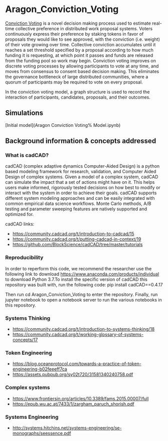 # Aragon_Conviction_Voting

[Conviction Voting](https://medium.com/commonsstack/conviction-voting-a-novel-continuous-decision-making-alternative-to-governance-62e215ad2b3d) is a novel decision making process used to estimate real-time collective preference in distributed work proposal systems. Voters continuously express their preference by staking tokens in favor of proposals they would like to see approved, with the conviction (i.e. weight) of their vote growing over time. Collective conviction accumulates until it reaches a set threshold specified by a proposal according to how much funding it is requesting, at which point it passes and funds are released from the funding pool so work may begin. Conviction voting improves on discrete voting processes by allowing participants to vote at any time, and moves from consensus to consent based decision making. This eliminates the governance bottleneck of large distributed communities, where a quorum of participants may be required to vote on every proposal. 

In the conviction voting model, a graph structure is used to record the interaction of participants, candidates, proposals, and their outcomes.


## Simulations

[Initial model](Aragon Conviction Voting% Model.ipynb)

## Background information & concepts addressed

### What is cadCAD?
cadCAD (complex adaptive dynamics Computer-Aided Design) is a python based modeling framework for research, validation, and Computer Aided Design of complex systems. Given a model of a complex system, cadCAD can simulate the impact that a set of actions might have on it. This helps users make informed, rigorously tested decisions on how best to modify or interact with the system in order to achieve their goals. cadCAD supports different system modeling approaches and can be easily integrated with common empirical data science workflows. Monte Carlo methods, A/B testing and parameter sweeping features are natively supported and optimized for.

cadCAD links:
* https://community.cadcad.org/t/introduction-to-cadcad/15
* https://community.cadcad.org/t/putting-cadcad-in-context/19
* https://github.com/BlockScience/cadCAD/tree/master/tutorials

### Reproducibility
In order to reperform this code, we recommend the researcher use the following link to download https://www.anaconda.com/products/individual to download Python 3.7.To install the specific version of cadCAD this repository was built with, run the following code:
pip install cadCAD==0.4.17

Then run cd Aragon_Conviction_Voting to enter the repository. Finally, run jupyter notebook to open a notebook server to run the various notebooks in this repository.


### Systems Thinking
* https://community.cadcad.org/t/introduction-to-systems-thinking/18
* https://community.cadcad.org/t/working-glossary-of-systems-concepts/17


### Token Engineering

* https://blog.oceanprotocol.com/towards-a-practice-of-token-engineering-b02feeeff7ca
* https://assets.pubpub.org/sy02t720/31581340240758.pdf

### Complex systems

* https://www.frontiersin.org/articles/10.3389/fams.2015.00007/full
* https://epub.wu.ac.at/7433/1/zargham_paruch_shorish.pdf


### Systems Engineering

* http://systems.hitchins.net/systems-engineering/se-monographs/seessence.pdf
